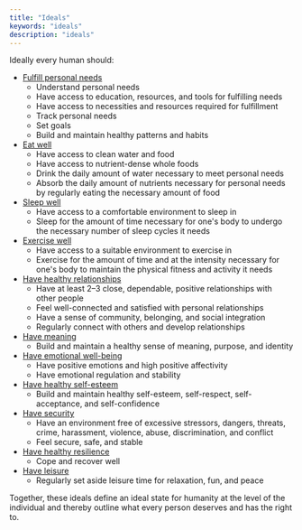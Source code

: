 ```yaml
---
title: "Ideals"
keywords: "ideals"
description: "ideals"
---
```


Ideally every human should:

- [Fulfill personal needs](/needs/)
  - Understand personal needs
  - Have access to education, resources, and tools for fulfilling needs
  - Have access to necessities and resources required for fulfillment
  - Track personal needs
  - Set goals
  - Build and maintain healthy patterns and habits
- [Eat well](/needs/physiological/eat/)
  - Have access to clean water and food
  - Have access to nutrient-dense whole foods
  - Drink the daily amount of water necessary to meet personal needs
  - Absorb the daily amount of nutrients necessary for personal needs by regularly eating the necessary amount of food
- [Sleep well](/needs/physiological/sleep/)
  - Have access to a comfortable environment to sleep in
  - Sleep for the amount of time necessary for one's body to undergo the necessary number of sleep cycles it needs
- [Exercise well](/needs/physiological/exercise/)
  - Have access to a suitable environment to exercise in
  - Exercise for the amount of time and at the intensity necessary for one's body to maintain the physical fitness and activity it needs
- [Have healthy relationships](/needs/psychological/relationships/)
  - Have at least 2–3 close, dependable, positive relationships with other people
  - Feel well-connected and satisfied with personal relationships
  - Have a sense of community, belonging, and social integration
  - Regularly connect with others and develop relationships
- [Have meaning](/needs/psychological/meaning/)
  - Build and maintain a healthy sense of meaning, purpose, and identity
- [Have emotional well-being](/needs/psychological/emotion/)
  - Have positive emotions and high positive affectivity
  - Have emotional regulation and stability
- [Have healthy self-esteem](/needs/psychological/self-esteem/)
  - Build and maintain healthy self-esteem, self-respect, self-acceptance, and self-confidence
- [Have security](/needs/psychological/security/)
  - Have an environment free of excessive stressors, dangers, threats, crime, harassment, violence, abuse, discrimination, and conflict
  - Feel secure, safe, and stable
- [Have healthy resilience](/needs/psychological/resilience/)
  - Cope and recover well
- [Have leisure](/needs/psychological/leisure/)
  - Regularly set aside leisure time for relaxation, fun, and peace

Together, these ideals define an ideal state for humanity at the level of the individual and thereby outline what every person deserves and has the right to.
